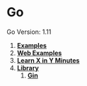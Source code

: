 # Go

Go Version: 1.11


1. __[Examples](./examples)__
2. __[Web Examples](./web-examples)__
3. __[Learn X in Y Minutes](./learnxinyminutes)__
4. __[Library](./library)__
	1. __[Gin](./library/gin)__

